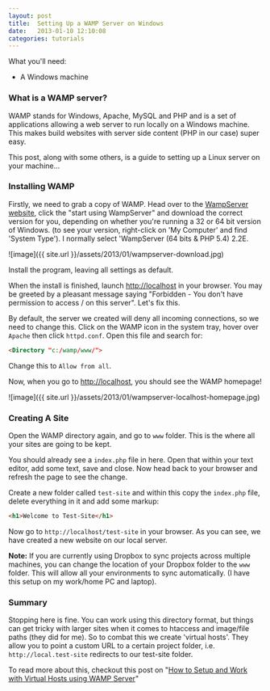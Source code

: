 ```yaml
---
layout: post
title:  Setting Up a WAMP Server on Windows
date:   2013-01-10 12:10:08
categories: tutorials
---
```


What you'll need:

* A Windows machine

### What is a WAMP server?

WAMP stands for Windows, Apache, MySQL and PHP and is a set of applications allowing a web server to run locally on a Windows machine. This makes build websites with server side content (PHP in our case) super easy.

This post, along with some others, is a guide to setting up a Linux server on your machine...

### Installing WAMP

Firstly, we need to grab a copy of WAMP. Head over to the [WampServer website](http://www.wampserver.com/en/), click the "start using WampServer" and download the correct version for you, depending on whether you're running a 32 or 64 bit version of Windows. (to see your version, right-click on 'My Computer' and find 'System Type'). I normally select 'WampServer (64 bits & PHP 5.4) 2.2E.

![image]({{ site.url }}/assets/2013/01/wampserver-download.jpg)

Install the program, leaving all settings as default.

When the install is finished, launch [http://localhost](http://localhost) in your browser. You may be greeted by a pleasant message saying "Forbidden - You don't have permission to access / on this server". Let's fix this.

By default, the server we created will deny all incoming connections, so we need to change this. Click on the WAMP icon in the system tray, hover over `Apache` then click `httpd.conf`. Open this file and search for:

```html
<Directory "c:/wamp/www/">
```

Change this to `Allow from all`.

Now, when you go to [http://localhost](http://localhost), you should see the WAMP homepage!

![image]({{ site.url }}/assets/2013/01/wampserver-localhost-homepage.jpg)

### Creating A Site

Open the WAMP directory again, and go to `www` folder. This is the where all your sites are going to be kept.

You should already see a `index.php` file in here. Open that within your text editor, add some text, save and close. Now head back to your browser and refresh the page to see the change.

Create a new folder called `test-site` and within this copy the `index.php` file, delete everything in it and add some markup:

```html
<h1>Welcome to Test-Site</h1>
```

Now go to `http://localhost/test-site` in your browser. As you can see, we have created a new website on our local server.

**Note:** If you are currently using Dropbox to sync projects across multiple machines, you can change the location of your Dropbox folder to the `www` folder. This will allow all your environments to sync automatically. (I have this setup on my work/home PC and laptop).

### Summary

Stopping here is fine. You can work using this directory format, but things can get tricky with larger sites when it comes to htaccess and image/file paths (they did for me). So to combat this we create 'virtual hosts'. They allow you to point a custom URL to a certain project folder, i.e. `http://local.test-site` redirects to our test-site folder.

To read more about this, checkout this post on "[How to Setup and Work with Virtual Hosts using WAMP Server](#)"

